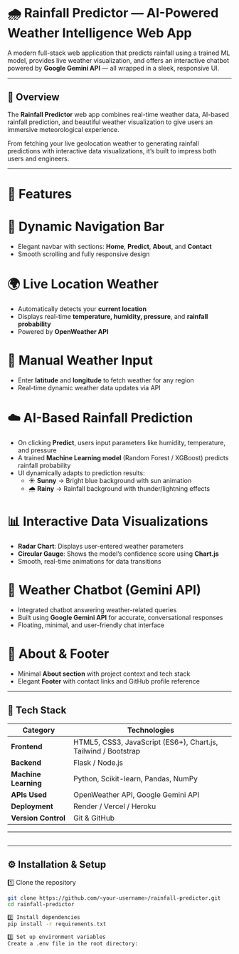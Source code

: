 # 🌧️ Rainfall Predictor — AI-Powered Weather Intelligence Web App

A modern full-stack web application that predicts rainfall using a trained ML model, provides live weather visualization, and offers an interactive chatbot powered by **Google Gemini API** — all wrapped in a sleek, responsive UI.

---

## 🌟 Overview

The **Rainfall Predictor** web app combines real-time weather data, AI-based rainfall prediction, and beautiful weather visualization to give users an immersive meteorological experience.

From fetching your live geolocation weather to generating rainfall predictions with interactive data visualizations, it’s built to impress both users and engineers.

---

# 🚀 Features

# 🧭 Dynamic Navigation Bar
- Elegant navbar with sections: **Home**, **Predict**, **About**, and **Contact**  
- Smooth scrolling and fully responsive design

# 🌍 Live Location Weather
- Automatically detects your **current location**
- Displays real-time **temperature, humidity, pressure**, and **rainfall probability**
- Powered by **OpenWeather API**

# 📍 Manual Weather Input
- Enter **latitude** and **longitude** to fetch weather for any region
- Real-time dynamic weather data updates via API

# ☁️ AI-Based Rainfall Prediction
- On clicking **Predict**, users input parameters like humidity, temperature, and pressure
- A trained **Machine Learning model** (Random Forest / XGBoost) predicts rainfall probability
- UI dynamically adapts to prediction results:
  - ☀️ **Sunny** → Bright blue background with sun animation  
  - 🌧️ **Rainy** → Rainfall background with thunder/lightning effects

# 📊 Interactive Data Visualizations
- **Radar Chart**: Displays user-entered weather parameters  
- **Circular Gauge**: Shows the model’s confidence score using **Chart.js**  
- Smooth, real-time animations for data transitions

# 🤖 Weather Chatbot (Gemini API)
- Integrated chatbot answering weather-related queries  
- Built using **Google Gemini API** for accurate, conversational responses  
- Floating, minimal, and user-friendly chat interface

# 📖 About & Footer
- Minimal **About section** with project context and tech stack  
- Elegant **Footer** with contact links and GitHub profile reference  

---

## 🧠 Tech Stack

| Category | Technologies |
|-----------|---------------|
| **Frontend** | HTML5, CSS3, JavaScript (ES6+), Chart.js, Tailwind / Bootstrap |
| **Backend** | Flask / Node.js |
| **Machine Learning** | Python, Scikit-learn, Pandas, NumPy |
| **APIs Used** | OpenWeather API, Google Gemini API |
| **Deployment** | Render / Vercel / Heroku |
| **Version Control** | Git & GitHub |

---
##
---

## ⚙️ Installation & Setup

1️⃣ Clone the repository
```bash
git clone https://github.com/<your-username>/rainfall-predictor.git
cd rainfall-predictor

2️⃣ Install dependencies
pip install -r requirements.txt

3️⃣ Set up environment variables
Create a .env file in the root directory:



